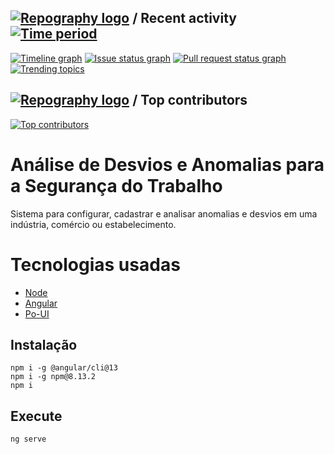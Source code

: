 ## [![Repography logo](https://images.repography.com/logo.svg)](https://repography.com) / Recent activity [![Time period](https://images.repography.com/27022250/DavidMarques1331/anomaliesAndDeviations-ui/recent-activity/0536fbf06f24cc712379dab155c0b016_badge.svg)](https://repography.com)

[![Timeline graph](https://images.repography.com/27022250/DavidMarques1331/anomaliesAndDeviations-ui/recent-activity/0536fbf06f24cc712379dab155c0b016_timeline.svg)](https://github.com/DavidMarques1331/anomaliesAndDeviations-ui/commits)
[![Issue status graph](https://images.repography.com/27022250/DavidMarques1331/anomaliesAndDeviations-ui/recent-activity/0536fbf06f24cc712379dab155c0b016_issues.svg)](https://github.com/DavidMarques1331/anomaliesAndDeviations-ui/issues)
[![Pull request status graph](https://images.repography.com/27022250/DavidMarques1331/anomaliesAndDeviations-ui/recent-activity/0536fbf06f24cc712379dab155c0b016_prs.svg)](https://github.com/DavidMarques1331/anomaliesAndDeviations-ui/pulls)
[![Trending topics](https://images.repography.com/27022250/DavidMarques1331/anomaliesAndDeviations-ui/recent-activity/0536fbf06f24cc712379dab155c0b016_words.svg)](https://github.com/DavidMarques1331/anomaliesAndDeviations-ui/commits)

## [![Repography logo](https://images.repography.com/logo.svg)](https://repography.com) / Top contributors
[![Top contributors](https://images.repography.com/27022250/DavidMarques1331/anomaliesAndDeviations-ui/top-contributors/0536fbf06f24cc712379dab155c0b016_table.svg)](https://github.com/DavidMarques1331/anomaliesAndDeviations-ui/graphs/contributors)

# Análise de Desvios e Anomalias para a Segurança do Trabalho
Sistema para configurar, cadastrar e analisar anomalias e desvios em uma indústria, comércio ou estabelecimento.

# Tecnologias usadas
- [Node](https://nodejs.org/dist/latest-v18.x/docs/api/)
- [Angular](https://angular.io/cli)
- [Po-UI](https://po-ui.io/guides/getting-started)

## Instalação
    npm i -g @angular/cli@13
    npm i -g npm@8.13.2
    npm i

## Execute
    ng serve
